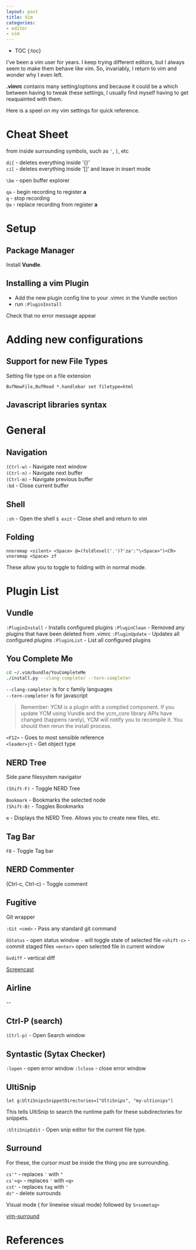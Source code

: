 ```yaml
---
layout: post
title: Vim
categories:
- editor
- vim
---
```

* TOC
{:toc}

I've been a vim user for years. I keep trying different editors, but I always seem to make them behave like vim. So, invariably, I return to vim and wonder why I even left.  

**.vimrc** contains many setting/options and because it could be a which between having to tweak these settings, I usually find myself having to get reaquainted with them.

Here is a speel on my vim settings for quick reference.

# Cheat Sheet  

from inside surrounding symbols, such as `'`, `[`, etc

`di{` - deletes everything inside '{}'  
`ci[` - deletes everything inside '[]' and leave in insert mode  

 `\be` - open buffer explorer  

 `qa` - begin recording to register **a**  
 `q` - stop recording  
 `@a` - replace recording from register **a**


# Setup

## Package Manager

Install **Vundle**.

## Installing a vim Plugin

* Add the new plugin config line to your .vimrc in the Vundle section  
* run `:PluginInstall`  

Check that no error message appear  

# Adding new configurations

## Support for new File Types

Setting file type on a file extension  

```
BufNewFile,BufRead *.handlebar set filetype=html
```

## Javascript libraries syntax  

# General  

## Navigation

`(Ctrl-w)` - Navigate next window  
`(Ctrl-n)` - Navigate next buffer  
`(Ctrl-m)` - Navigate previous buffer  
`:bd` - Close current buffer

## Shell  

`:sh` - Open the shell
`$ exit` - Close shell and return to vim

## Folding  

```
nnoremap <silent> <Space> @=(foldlevel('.')?'za':"\<Space>")<CR>
vnoremap <Space> zf
```
These allow you to toggle to folding with <space> in normal mode.

# Plugin List

## Vundle  

`:PluginInstall` - Installs configured plugins
`:PluginClean` - Removed any plugins that have been deleted from .vimrc
`:PluginUpdate` - Updates all configured plugins
`:PluginList` - List all configured plugins

## You Complete Me  

``` sh
cd ~/.vim/bundle/YouCompleteMe
./install.py --clang-completer --tern-completer
```

`--clang-completer` is for c family languages  
`--tern-completer` is for javascript  

> Remember: YCM is a plugin with a compiled component. If you update YCM using Vundle and the ycm_core library APIs have changed (happens rarely), YCM will notify you to recompile it. You should then rerun the install process.  

`<F12>` - Goes to most sensible reference  
`<leader>jt` - Get object type  



## NERD Tree  

Side pane filesystem navigator  

`(Shift-F)` - Toggle NERD Tree  

`Bookmark` - Bookmarks the selected node  
`(Shift-B)` - Toggles Bookmarks  

`m` - Displays the NERD Tree. Allows you to create new files, etc. 

## Tag Bar  

`F8` - Toggle Tag bar  

## NERD Commenter  

(Ctrl-c, Ctrl-c) - Toggle comment  


## Fugitive  
Git wrapper 

`:Git <cmd>` - Pass any standard git command  

`GStatus` - open status window
    `-` will toggle state of selected file
    `<shift-c>` - commit staged files
    `<enter>` open selected file in current window

`Gvdiff` - vertical diff


[Screencast](http://vimcasts.org/episodes/fugitive-vim---a-complement-to-command-line-git/)  


## Airline  
--  


## Ctrl-P (search)

`(Ctrl-p)` - Open Search window


## Syntastic (Sytax Checker)

`:lopen` - open error window
`:lclose` - close error window


## UltiSnip  

```
let g:UltiSnipsSnippetDirectories=["UltiSnips", "my-ultisnips"]
```  
This tells UltiSnip to search the runtime path for these subdirectories for
snippets.  

`:UltiSnipEdit` - Open snip editor for the current file type.


## Surround  

For these, the cursor must be inside the thing you are surrounding.  

 `cs'"` - replaces `'` with `"`  
 `cs'<q>` - replaces `'` with `<q>`  
 `cst'` - replaces `tag` with `'`  
 `ds"` - delete surrounds

Visual mode (<Shift-v> for linewise visual mode) followed by `S<sometag>`  

[vim-surround](https://github.com/tpope/vim-surround)  



# References  



